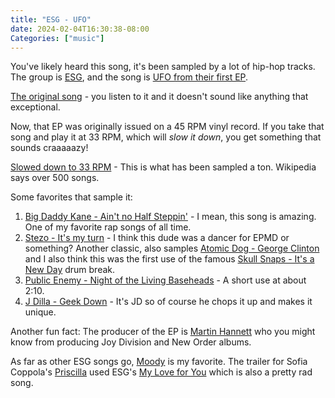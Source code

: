 ```yaml
---
title: "ESG - UFO"
date: 2024-02-04T16:30:38-08:00
Categories: ["music"]
---
```


You've likely heard this song, it's been sampled by a lot of hip-hop tracks. The group is [ESG](https://en.wikipedia.org/wiki/ESG_(band)), and the song is [UFO from their first EP](https://en.wikipedia.org/wiki/ESG_(EP)).

[The original song](https://www.youtube.com/watch?v=iAH9yD4Sxqo) - you listen to it and it doesn't sound like anything that exceptional. 

Now, that EP was originally issued on a 45 RPM vinyl record. If you take that song and play it at 33 RPM, which will *slow it down*, you get something that sounds craaaaazy!

[Slowed down to 33 RPM](https://www.youtube.com/watch?v=cFF0AKMhrxw) - This is what has been sampled a ton. Wikipedia says over 500 songs.

Some favorites that sample it:
1. [Big Daddy Kane - Ain't no Half Steppin'](https://www.youtube.com/watch?v=IVCxbzPmOQQ) - I mean, this song is amazing. One of my favorite rap songs of all time.
2. [Stezo - It's my turn](https://www.youtube.com/watch?v=YKuK45t-sEY) - I think this dude was a dancer for EPMD or something? Another classic, also samples [Atomic Dog - George Clinton](https://www.youtube.com/watch?v=LuyS9M8T03A) and I also think this was the first use of the famous [Skull Snaps - It's a New Day](https://www.youtube.com/watch?v=IiqO3fB4I78) drum break.
3. [Public Enemy - Night of the Living Baseheads](https://www.youtube.com/watch?v=U8GbDYeKVZA) - A short use at about 2:10.
4. [J Dilla - Geek Down](https://www.youtube.com/watch?v=70SwRaTFgHM) - It's JD so of course he chops it up and makes it unique.

Another fun fact: The producer of the EP is [Martin Hannett](https://en.wikipedia.org/wiki/Martin_Hannett) who you might know from producing Joy Division and New Order albums.

As far as other ESG songs go, [Moody](https://www.youtube.com/watch?v=w6VKgfwqnOY) is my favorite. The trailer for Sofia Coppola's [Priscilla](https://www.youtube.com/watch?v=DBWk6BohVXk) used ESG's [My Love for You](https://www.youtube.com/watch?v=ocLiOg5lvJQ) which is also a pretty rad song.
